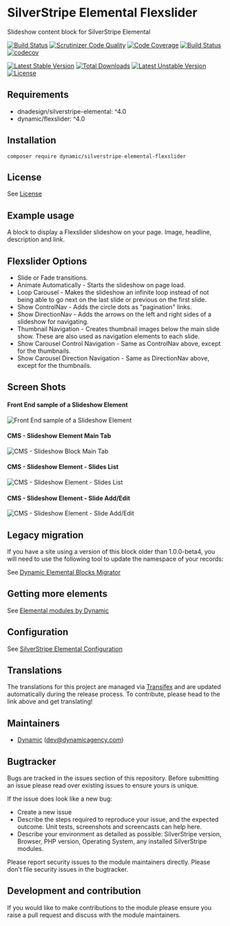 # SilverStripe Elemental Flexslider

Slideshow content block for SilverStripe Elemental

[![Build Status](https://travis-ci.org/dynamic/silverstripe-elemental-flexslider.svg?branch=master)](https://travis-ci.org/dynamic/silverstripe-elemental-flexslider)
[![Scrutinizer Code Quality](https://scrutinizer-ci.com/g/dynamic/silverstripe-elemental-flexslider/badges/quality-score.png?b=master)](https://scrutinizer-ci.com/g/dynamic/silverstripe-elemental-flexslider/?branch=master)
[![Code Coverage](https://scrutinizer-ci.com/g/dynamic/silverstripe-elemental-flexslider/badges/coverage.png?b=master)](https://scrutinizer-ci.com/g/dynamic/silverstripe-elemental-flexslider/?branch=master)
[![Build Status](https://scrutinizer-ci.com/g/dynamic/silverstripe-elemental-flexslider/badges/build.png?b=master)](https://scrutinizer-ci.com/g/dynamic/silverstripe-elemental-flexslider/build-status/master)
[![codecov](https://codecov.io/gh/dynamic/silverstripe-elemental-flexslider/branch/master/graph/badge.svg)](https://codecov.io/gh/dynamic/silverstripe-elemental-flexslider)

[![Latest Stable Version](https://poser.pugx.org/dynamic/silverstripe-elemental-flexslider/v/stable)](https://packagist.org/packages/dynamic/silverstripe-elemental-flexslider)
[![Total Downloads](https://poser.pugx.org/dynamic/silverstripe-elemental-flexslider/downloads)](https://packagist.org/packages/dynamic/silverstripe-elemental-flexslider)
[![Latest Unstable Version](https://poser.pugx.org/dynamic/silverstripe-elemental-flexslider/v/unstable)](https://packagist.org/packages/dynamic/silverstripe-elemental-flexslider)
[![License](https://poser.pugx.org/dynamic/silverstripe-elemental-flexslider/license)](https://packagist.org/packages/dynamic/silverstripe-elemental-flexslider)

## Requirements

* dnadesign/silverstripe-elemental: ^4.0
* dynamic/flexslider: ^4.0

## Installation

`composer require dynamic/silverstripe-elemental-flexslider`

## License

See [License](license.md)

## Example usage

A block to display a Flexslider slideshow on your page. Image, headline, description and link.

## Flexslider Options
* Slide or Fade transitions.
* Animate Automatically - Starts the slideshow on page load.
* Loop Carousel - Makes the slideshow an infinite loop instead of not being able to go next on the last slide or previous on the first slide.
* Show ControlNav - Adds the circle dots as "pagination" links.
* Show DirectionNav - Adds the arrows on the left and right sides of a slideshow for navigating.
* Thumbnail Navigation - Creates thumbnail images below the main slide show. These are also used as navigation elements to each slide.
* Show Carousel Control Navigation - Same as ControlNav above, except for the thumbnails.
* Show Carousel Direction Navigation - Same as DirectionNav above, except for the thumbnails.

## Screen Shots

#### Front End sample of a Slideshow Element
![Front End sample of a Slideshow Element](./readme-images/slideshow-block-sample.jpg)

#### CMS - Slideshow Element Main Tab
![CMS - Slideshow Block Main Tab](./readme-images/slideshow-block-cms.jpg)

#### CMS - Slideshow Element - Slides List
![CMS - Slideshow Element - Slides List](./readme-images/slideshow-block-cms-slides-list.jpg)

#### CMS - Slideshow Element - Slide Add/Edit
![CMS - Slideshow Element - Slide Add/Edit](./readme-images/slideshow-block-cms-slide.jpg)

## Legacy migration

If you have a site using a version of this block older than 1.0.0-beta4, you will need to use the following tool to update the namespace of your records:

See [Dynamic Elemental Blocks Migrator](https://github.com/dynamic/dynamic-elemental-blocks-migrator) 


## Getting more elements

See [Elemental modules by Dynamic](https://github.com/dynamic?q=elemental)

## Configuration

See [SilverStripe Elemental Configuration](https://github.com/dnadesign/silverstripe-elemental#configuration)

## Translations

The translations for this project are managed via [Transifex](https://www.transifex.com/dynamicagency/silverstripe-elemental-flexslider/)
and are updated automatically during the release process. To contribute, please head to the link above and get
translating!

## Maintainers

 *  [Dynamic](http://www.dynamicagency.com) (<dev@dynamicagency.com>)

## Bugtracker
Bugs are tracked in the issues section of this repository. Before submitting an issue please read over 
existing issues to ensure yours is unique. 
 
If the issue does look like a new bug:
 
 - Create a new issue
 - Describe the steps required to reproduce your issue, and the expected outcome. Unit tests, screenshots 
 and screencasts can help here.
 - Describe your environment as detailed as possible: SilverStripe version, Browser, PHP version, 
 Operating System, any installed SilverStripe modules.
 
Please report security issues to the module maintainers directly. Please don't file security issues in the bugtracker.

## Development and contribution
If you would like to make contributions to the module please ensure you raise a pull request and discuss with the module maintainers.